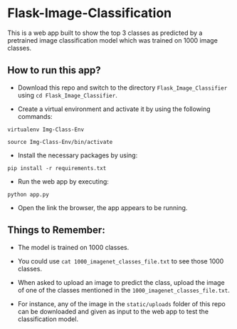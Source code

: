 # Flask-Image-Classification

This is a web app built to show the top 3 classes as predicted by a pretrained image classification model which was trained on 1000 image classes.

## How to run this app?

- Download this repo and switch to the directory `Flask_Image_Classifier` using `cd Flask_Image_Classifier`.

- Create a virtual environment and activate it by using the following commands:

```
virtualenv Img-Class-Env

source Img-Class-Env/bin/activate
```

- Install the necessary packages by using: 

```pip install -r requirements.txt```

- Run the web app by executing:

```python app.py```

- Open the link the browser, the app appears to be running.

## Things to Remember:

- The model is trained on 1000 classes. 

- You could use `cat 1000_imagenet_classes_file.txt` to see those 1000 classes.

- When asked to upload an image to predict the class, upload the image of one of the classes mentioned in the `1000_imagenet_classes_file.txt`.

- For instance, any of the image in the `static/uploads` folder of this repo can be downloaded and given as input to the web app to test the classification model.

